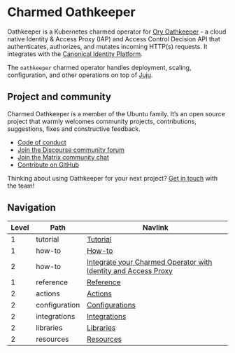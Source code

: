 # Charmed Oathkeeper
Oathkeeper is a Kubernetes charmed operator for [Ory Oathkeeper](https://www.ory.sh/docs/oathkeeper) - a cloud native Identity & Access Proxy (IAP) and Access Control Decision API that authenticates, authorizes, and mutates incoming HTTP(s) requests. It integrates with the [Canonical Identity Platform](https://charmhub.io/topics/canonical-identity-platform?_ga=2.166056574.1714623054.1713359683-1686981834.1641824009).

The `oathkeeper` charmed operator handles deployment, scaling, configuration, and other operations on top of [Juju](https://juju.is/).

## Project and community

Charmed Oathkeeper is a member of the Ubuntu family. It’s an open source project that warmly welcomes community projects, contributions, suggestions, fixes and constructive feedback.

- [Code of conduct](https://ubuntu.com/community/code-of-conduct)
- [Join the Discourse community forum](https://discourse.charmhub.io/tag/identity)
- [Join the Matrix community chat](https://matrix.to/#/!nRbdoDYxdQndEfzlJi:ubuntu.com?via=ubuntu.com)
- [Contribute on GitHub](https://github.com/canonical/oathkeeper-operator)

Thinking about using Oathkeeper for your next project? [Get in touch](https://matrix.to/#/!nRbdoDYxdQndEfzlJi:ubuntu.com?via=ubuntu.com) with the team!

## Navigation

| Level | Path           | Navlink                                                     |
|-------|----------------|-------------------------------------------------------------|
| 1     | tutorial       | [Tutorial](/t/14000)                                        |
| 1     | how-to         | [How-to]()                                             |
| 2     | how-to         | [Integrate your Charmed Operator with Identity and Access Proxy](/t/13971)                                     |
| 1     | reference      | [Reference](/t/13973)                                       |
| 2     | actions        | [Actions](https://charmhub.io/oathkeeper/actions)           |
| 2     | configuration  | [Configurations](https://charmhub.io/oathkeeper/configuration) |
| 2     | integrations   | [Integrations](https://charmhub.io/oathkeeper/integrations) |
| 2     | libraries      | [Libraries](https://charmhub.io/oathkeeper/libraries)       |
| 2     | resources      | [Resources](https://charmhub.io/oathkeeper/resources)       |
